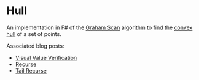 # Hull
An implementation in F# of the [Graham Scan](https://en.wikipedia.org/wiki/Graham_scan) algorithm to find the [convex hull](https://en.wikipedia.org/wiki/Convex_hull) of a set of points.

Associated blog posts:

- [Visual Value Verification](http://blog.ploeh.dk/2015/10/19/visual-value-verification)
- [Recurse](http://blog.ploeh.dk/2015/12/01/recurse)
- [Tail Recurse](http://blog.ploeh.dk/2015/12/22/tail-recurse)
